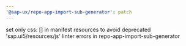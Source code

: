 ```yaml
---
'@sap-ux/repo-app-import-sub-generator': patch
---
```


set only css: [] in manifest resources to avoid deprecated 'sap.ui5/resources/js' linter errors in repo-app-import-sub-generator
